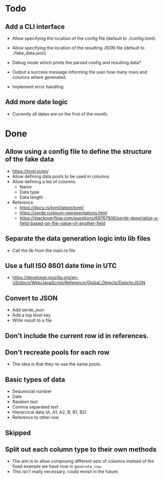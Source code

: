# Todo

## Add a CLI interface 
* Allow specifying the location of the config file (default to ./config.toml).
* Allow specifying the location of the resulting JSON file (default to ./fake_data.json).
* Debug mode which prints the parsed config and resulting data?
* Output a success message informing the user how many rows and columns where generated.

* Implement error handling.

## Add more date logic
* Currently all dates are on the first of the month.


# Done

## Allow using a config file to define the structure of the fake data
* https://toml.io/en/
* Allow defining data pools to be used in columns
* Allow defining a list of columns
    * Name
    * Data type
    * Data length
* Reference
    * https://docs.rs/toml/latest/toml/
    * https://serde.rs/enum-representations.html
    * https://stackoverflow.com/questions/69767906/serde-deserialize-a-field-based-on-the-value-of-another-field

## Separate the data generation logic into lib files
* Call the lib from the main.rs file

## Use a full ISO 8601 date time in UTC
* https://developer.mozilla.org/en-US/docs/Web/JavaScript/Reference/Global_Objects/Date/toJSON

## Convert to JSON
* Add serde_json
* Add a top level key
* Write result to a file

## Don't include the current row id in references.

## Don't recreate pools for each row
* The idea is that they re-use the same pools.

## Basic types of data
* Sequencial number
* Date
* Random text
* Comma separated text
* Hierarcical data (A, A1, A2, B, B1, B2)
* Reference to other row


## Skipped

## Split out each column type to their own methods
* The aim is to allow composing different sets of columns instead of the fixed example we have now in `generate_row`.
* This isn't really necessary, could revisit in the future.

